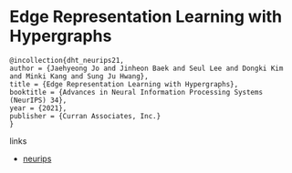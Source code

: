 # Edge Representation Learning with Hypergraphs

```
@incollection{dht_neurips21,
author = {Jaehyeong Jo and Jinheon Baek and Seul Lee and Dongki Kim and Minki Kang and Sung Ju Hwang},
title = {Edge Representation Learning with Hypergraphs},
booktitle = {Advances in Neural Information Processing Systems (NeurIPS) 34},
year = {2021},
publisher = {Curran Associates, Inc.}
}
```

links
- [neurips](https://neurips.cc/Conferences/2021/ScheduleMultitrack?event=26222)
